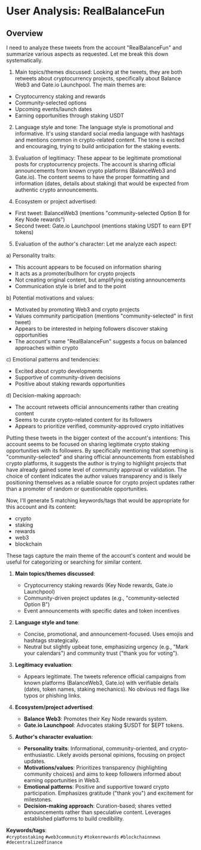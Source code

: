 # User Analysis: RealBalanceFun

## Overview

<think>
I need to analyze these tweets from the account "RealBalanceFun" and summarize various aspects as requested. Let me break this down systematically.

1. Main topics/themes discussed:
Looking at the tweets, they are both retweets about cryptocurrency projects, specifically about Balance Web3 and Gate.io Launchpool. The main themes are:
- Cryptocurrency staking and rewards
- Community-selected options
- Upcoming events/launch dates
- Earning opportunities through staking USDT

2. Language style and tone:
The language style is promotional and informative. It's using standard social media language with hashtags and mentions common in crypto-related content. The tone is excited and encouraging, trying to build anticipation for the staking events.

3. Evaluation of legitimacy:
These appear to be legitimate promotional posts for cryptocurrency projects. The account is sharing official announcements from known crypto platforms (BalanceWeb3 and Gate.io). The content seems to have the proper formatting and information (dates, details about staking) that would be expected from authentic crypto announcements.

4. Ecosystem or project advertised:
- First tweet: BalanceWeb3 (mentions "community-selected Option B for Key Node rewards")
- Second tweet: Gate.io Launchpool (mentions staking USDT to earn EPT tokens)

5. Evaluation of the author's character:
Let me analyze each aspect:

a) Personality traits:
- This account appears to be focused on information sharing
- It acts as a promoter/bullhorn for crypto projects
- Not creating original content, but amplifying existing announcements
- Communication style is brief and to the point

b) Potential motivations and values:
- Motivated by promoting Web3 and crypto projects
- Values community participation (mentions "community-selected" in first tweet)
- Appears to be interested in helping followers discover staking opportunities
- The account's name "RealBalanceFun" suggests a focus on balanced approaches within crypto

c) Emotional patterns and tendencies:
- Excited about crypto developments
- Supportive of community-driven decisions
- Positive about staking rewards opportunities

d) Decision-making approach:
- The account retweets official announcements rather than creating content
- Seems to curate crypto-related content for its followers
- Appears to prioritize verified, community-approved crypto initiatives

Putting these tweets in the bigger context of the account's intentions:
This account seems to be focused on sharing legitimate crypto staking opportunities with its followers. By specifically mentioning that something is "community-selected" and sharing official announcements from established crypto platforms, it suggests the author is trying to highlight projects that have already gained some level of community approval or validation. The choice of content indicates the author values transparency and is likely positioning themselves as a reliable source for crypto project updates rather than a promoter of random or questionable opportunities.

Now, I'll generate 5 matching keywords/tags that would be appropriate for this account and its content:
- crypto
- staking
- rewards
- web3
- blockchain

These tags capture the main theme of the account's content and would be useful for categorizing or searching for similar content.
</think>

1. **Main topics/themes discussed**:  
   - Cryptocurrency staking rewards (Key Node rewards, Gate.io Launchpool)
   - Community-driven project updates (e.g., "community-selected Option B")
   - Event announcements with specific dates and token incentives

2. **Language style and tone**:  
   - Concise, promotional, and announcement-focused. Uses emojis and hashtags strategically.  
   - Neutral but slightly upbeat tone, emphasizing urgency (e.g., "Mark your calendars") and community trust ("thank you for voting").

3. **Legitimacy evaluation**:  
   - Appears legitimate. The tweets reference official campaigns from known platforms (BalanceWeb3, Gate.io) with verifiable details (dates, token names, staking mechanics). No obvious red flags like typos or phishing links.

4. **Ecosystem/project advertised**:  
   - **Balance Web3**: Promotes their Key Node rewards system.  
   - **Gate.io Launchpool**: Advocates staking $USDT for $EPT tokens.  

5. **Author's character evaluation**:  
   - **Personality traits**: Informational, community-oriented, and crypto-enthusiastic. Likely avoids personal opinions, focusing on project updates.  
   - **Motivations/values**: Prioritizes transparency (highlighting community choices) and aims to keep followers informed about earning opportunities in Web3.  
   - **Emotional patterns**: Positive and supportive toward crypto participation. Emphasizes gratitude ("thank you") and excitement for milestones.  
   - **Decision-making approach**: Curation-based; shares vetted announcements rather than speculative content. Leverages established platforms to build credibility.

**Keywords/tags**:  
`#cryptostaking` `#web3community` `#tokenrewards` `#blockchainnews` `#decentralizedfinance`